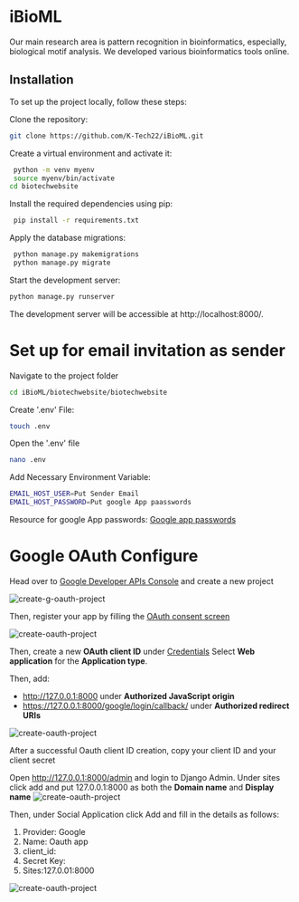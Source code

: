 
# iBioML

Our main research area is pattern recognition in bioinformatics, especially, biological motif analysis. We developed various bioinformatics tools online.

## Installation

To set up the project locally, follow these steps:

Clone the repository:


   ```bash
   git clone https://github.com/K-Tech22/iBioML.git
   ```
Create a virtual environment and activate it:
   ```bash
    python -m venv myenv
    source myenv/bin/activate
   cd biotechwebsite
 
```
Install the required dependencies using pip:
   ```bash
    pip install -r requirements.txt
   ```
Apply the database migrations:
   ```bash 
    python manage.py makemigrations    
    python manage.py migrate
   ```
Start the development server:

   ```bash
python manage.py runserver
   ```
The development server will be accessible at http://localhost:8000/.

# Set up for email invitation as sender

Navigate to the project folder

```bash
cd iBioML/biotechwebsite/biotechwebsite
```

Create '.env' File:

```bash
touch .env
```

Open the '.env' file
```bash
nano .env
```

Add Necessary Environment Variable:
```bash
EMAIL_HOST_USER=Put Sender Email
EMAIL_HOST_PASSWORD=Put google App paasswords
```
Resource for google App passwords:
[Google app passwords](https://support.google.com/accounts/answer/185833?hl=en)

# Google OAuth Configure

Head over to [Google Developer APIs Console](https://console.developers.google.com/apis) and create a new project

![create-g-oauth-project](./images/create-g-oauth-project.jpg)

Then, register your app by filling the [OAuth consent screen](https://console.developers.google.com/apis/credentials/consent)

![create-oauth-project](./images/g-oauth-consent-screen-1.jpg)

Then, create a new __OAuth client ID__ under [Credentials](https://console.developers.google.com/apis/credentials)
Select __Web application__ for the __Application type__.

Then, add:

* http://127.0.0.1:8000 under __Authorized JavaScript origin__
* https://127.0.0.1:8000/google/login/callback/ under __Authorized redirect URIs__

![create-oauth-project](./images/clientID.jpeg)

After a successful Oauth client ID creation, copy your client ID and your client secret

Open http://127.0.0.1:8000/admin and login to Django Admin. Under sites click add and put 127.0.0.1:8000 as both the
__Domain name__ and __Display name__
![create-oauth-project](./images/create-dj-site.jpg)

Then, under Social Application click Add and fill in the details as follows:

1. Provider: Google
2. Name: Oauth app
3. client_id: <The client ID you created>
4. Secret Key: <The secrete Key you created>
5. Sites:127.0.01:8000

![create-oauth-project](./images/add-social-app.jpg)
